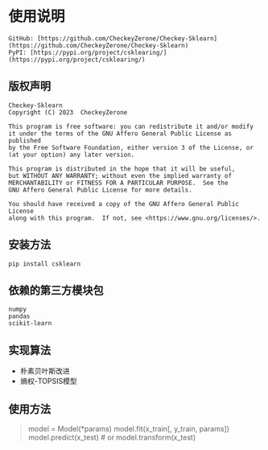 # 使用说明

    GitHub: [https://github.com/CheckeyZerone/Checkey-Sklearn](https://github.com/CheckeyZerone/Checkey-Sklearn)
    PyPI: [https://pypi.org/project/csklearing/](https://pypi.org/project/csklearing/)

## 版权声明
    Checkey-Sklearn
    Copyright (C) 2023  CheckeyZerone

    This program is free software: you can redistribute it and/or modify
    it under the terms of the GNU Affero General Public License as published
    by the Free Software Foundation, either version 3 of the License, or
    (at your option) any later version.

    This program is distributed in the hope that it will be useful,
    but WITHOUT ANY WARRANTY; without even the implied warranty of
    MERCHANTABILITY or FITNESS FOR A PARTICULAR PURPOSE.  See the
    GNU Affero General Public License for more details.

    You should have received a copy of the GNU Affero General Public License
    along with this program.  If not, see <https://www.gnu.org/licenses/>.

## 安装方法
```commandline
pip install csklearn
```

## 依赖的第三方模块包

```
numpy
pandas
scikit-learn
```

## 实现算法

- 朴素贝叶斯改进
- 熵权-TOPSIS模型

## 使用方法

> model = Model(*params)
> model.fit(x_train\[, y_train, params\])
> model.predict(x_test)  # or model.transform(x_test)